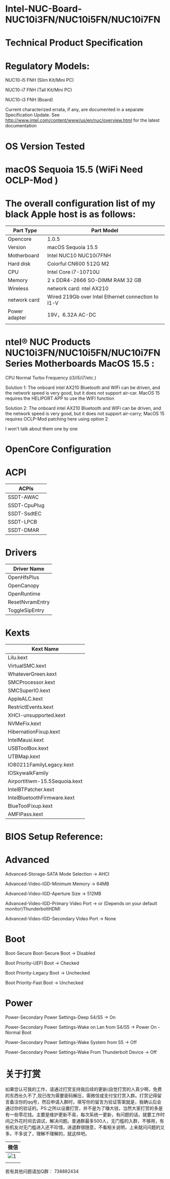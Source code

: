 # Intel-NUC-Board-NUC10i3FN/NUC10i5FN/NUC10i7FN

# Technical Product Specification 

# Regulatory Models:

NUC10-i5 FNH (Slim Kit/Mini PC) 

NUC10-i7 FNH (Tall Kit/Mini PC) 

NUC10-i3 FNH (Board)

Current characterized errata, if any, are documented in a separate Specification Update.  See 
http://www.intel.com/content/www/us/en/nuc/overview.html for the latest documentation 

# OS Version Tested

# macOS Sequoia 15.5 (WiFi Need OCLP-Mod ) 

# The overall configuration list of my black Apple host is as follows:

| Part Type     | Part Model 
|---------------|------------------------------------------------------|
| Opencore      |  1.0.5                                               |
| Version       |  macOS Sequoia 15.5                                  |
| Motherboard   |  Intel NUC10 NUC10i7FNH                              |
| Hard disk     |  Coiorful CN600 512G M2                                |
| CPU           |  Intel Core i7-10710U                                |
| Memory        |  2 x DDR4-2666 SO-DIMM RAM 32 GB                     |
| Wireless      |  network card: ntel AX210                            |
| network card  |  Wired 219Gb over Intel Ethernet connection to I1-V  |
| Power adapter |  19V，6.32A AC-DC                                    |
|               |                                                      |

# ntel® NUC Products NUC10i3FN/NUC10i5FN/NUC10i7FN Series Motherboards MacOS 15.5 :

CPU Normal Turbo Frequency (i3/i5/i7/etc.)

Solution 1: The onboard intel AX210 Bluetooth and WIFi can be driven, and the network speed is very good, but it does not support air-car. MacOS 15 requires the HELIPORT APP to use the WIFI function

Solution 2: The onboard intel AX210 Bluetooth and WIFi can be driven, and the network speed is very good, but it does not support air-carry; MacOS 15 requires OCLP-Mod patching here using option 2

I won't talk about them one by one

# OpenCore Configuration

# ACPI

| ACPIs                                    |
|------------------------------------------|
|  SSDT-AWAC                               |
|  SSDT-CpuPlug                            |
|  SSDT-SsdtEC                             |
|  SSDT-LPCB                               |
|  SSDT-DMAR                               |  

# Drivers

| Driver Name     |
|-----------------|
| OpenHfsPlus     |
| OpenCanopy      |
| OpenRuntime     |
| ResetNvramEntry |
| ToggleSipEntry  |

# Kexts

| Kext Name                             |
|---------------------------------------|
| Lilu.kext                             |
| VirtualSMC.kext                       |
| WhateverGreen.kext                    |
| SMCProcessor.kext                     |
| SMCSuperIO.kext                       |
| AppleALC.kext                         ||
| RestrictEvents.kext                   |
| XHCI-unsupported.kext                 |
| NVMeFix.kext                          |
| HibernationFixup.kext                 | 
| IntelMausi.kext                       | 
| USBToolBox.kext                       | 
| UTBMap.kext                           | 
| IO80211FamilyLegacy.kext              | 
| IOSkywalkFamily                       |
| AirportItlwm-15.5Sequoia.kext         | 
| IntelBTPatcher.kext                   | 
| IntelBluetoothFirmware.kext           |
| BlueToolFixup.kext                    |
| AMFIPass.kext                         |

# BIOS Setup Reference:

# Advanced

Advanced-Storage-SATA Mode Selection -> AHCI

Advanced-Video-IGD-Minimum Memory -> 64MB

Advanced-Video-IGD-Aperture Size -> 512MB

Advanced-Video-IGD-Primary Video Port -> or (Depends on your default monitor)ThunderboltHDMI

Advanced-Video-IGD-Secondary Video Port -> None

# Boot

Boot-Secure Boot-Secure Boot -> Disabled

Boot Priority-UEFI Boot -> Checked

Boot Priority-Legacy Boot -> Unchecked

Boot Priority-Fast Boot -> Unchecked

# Power

Power-Secondary Power Settings-Deep S4/S5 -> On

Power-Secondary Power Settings-Wake on Lan from S4/S5 -> Power On - Normal Boot

Power-Secondary Power Settings-Wake System from S5 -> Off

Power-Secondary Power Settings-Wake From Thunderbolt Device -> Off

# 关于打赏

如果您认可我的工作，请通过打赏支持我后续的更新(自觉打赏的人真少啊，免费的东西长久不了,现已改为需要密码解压，需微信或支付宝打赏入群。打赏记得留言备注你的qq号，然后申请入群时，填写你的留言为验证答案就是，我确认后会通过你的验证的。PS:之所以设置打赏，并不是为了赚大钱，当然大家打赏的多是有一些零花钱。主要是维护更新不易，每次系统一更新，有问题的话，就要工作时间之外花时间去调试，解决问题。普通群最多500人，无门槛的入群，不够用，有些机友对无门槛进入还不珍惜，进退群很随意，不看相关说明，上来就问问题的又多。不多说了，理解不理解的，就这样吧。

|  微信                                                                                 |
|---------------------------------------------------------------------------------------|
| ![1](https://github.com/user-attachments/assets/06d87fea-0d11-4bf4-b9ed-034dc7f53d06) | 
|                                                                                       |

若有其他问题请加Q群： 738882434
